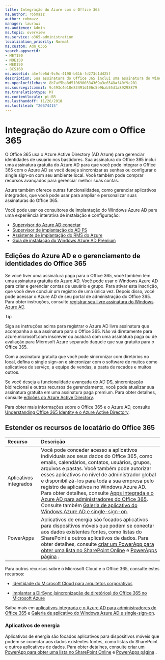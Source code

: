 ```yaml
---
title: Integração do Azure com o Office 365
ms.author: robmazz
author: robmazz
manager: laurawi
ms.audience: Admin
ms.topic: overview
ms.service: o365-administration
localization_priority: Normal
ms.custom: Adm_O365
search.appverid:
- MET150
- MOE150
- MED150
- BCS160
ms.assetid: a5efce5d-9c9c-4190-b61b-fd273c1d425f
description: Sua assinatura do Office 365 inclui uma assinatura do Windows Azure AD. Integre o Office 365 com o Azure AD, se desejar sincronização de senha ou serviço single sign-on com seu ambiente local.
ms.openlocfilehash: 8b7af5ba8d5106900384369a3e6548af40f9e201
ms.sourcegitcommit: 9c493c4e18e83491d106c5e9bab55d1a89298879
ms.translationtype: MT
ms.contentlocale: pt-BR
ms.lasthandoff: 11/26/2018
ms.locfileid: "26674415"
---
```

# <a name="azure-integration-with-office-365"></a>Integração do Azure com o Office 365

O Office 365 usa o Azure Active Directory (AD Azure) para gerenciar identidades de usuário nos bastidores. Sua assinatura do Office 365 inclui uma assinatura gratuita do Azure AD para que você pode integrar o Office 365 com o Azure AD se você deseja sincronizar as senhas ou configurar o single sign-on com seu ambiente local. Você também pode comprar recursos avançados para gerenciar melhor suas contas.
  
Azure também oferece outras funcionalidades, como gerenciar aplicativos integrados, que você pode usar para ampliar e personalizar suas assinaturas do Office 365.
  
Você pode usar os consultores de implantação do Windows Azure AD para uma experiência interativa de instalação e configuração:
 - [Supervisor do Azure AD conectar](https://aka.ms/aadconnectpwsync)
 - [Supervisor de implantação do AD FS](https://aka.ms/adfsguidance)
 - [Assistente de implantação do RMS do Azure](https://aka.ms/azuremsguidance)
 - [Guia de instalação do Windows Azure AD Premium](https://aka.ms/aadpguidance)
  
## <a name="azure-ad-editions-and-office-365-identity-management"></a>Edições do Azure AD e o gerenciamento de identidades do Office 365

Se você tiver uma assinatura paga para o Office 365, você também tem uma assinatura gratuita do Azure AD. Você pode usar o Windows Azure AD para criar e gerenciar contas de usuário e grupo. Para ativar esta inscrição, que você deve concluir um registro de uma única vez. Depois disso, você pode acessar o Azure AD de seu portal de administração do Office 365. Para obter instruções, consulte [registrar seu livre assinatura do Windows Azure AD](https://go.microsoft.com/fwlink/p/?LinkId=617127). 
  
> [!TIP]
> Siga as instruções acima para registrar o Azure AD livre assinatura que acompanha a sua assinatura para o Office 365. Não vá diretamente para azure.microsoft.com inscrever ou acabará com uma assinatura paga ou de avaliação para Microsoft Azure separado daquele que sua gratuito para o Office 365. 
  
Com a assinatura gratuita que você pode sincronizar com diretórios no local, defina o single sign-on e sincronizar com o software de muitos como aplicativos de serviço, a equipe de vendas, a pasta de recados e muitos outros.
  
Se você deseja a funcionalidade avançada do AD DS, sincronização bidirecional e outros recursos de gerenciamento, você pode atualizar sua assinatura gratuita em uma assinatura paga premium. Para obter detalhes, consulte [edições do Azure Active Directory](https://docs.microsoft.com/azure/active-directory/fundamentals/active-directory-whatis).
  
Para obter mais informações sobre o Office 365 e o Azure AD, consulte [Understanding Office 365 Identity e o Azure Active Directory](https://support.office.com/article/06a189e7-5ec6-4af2-94bf-a22ea225a7a9).
  
## <a name="extend-the-capabilities-of-your-office-365-tenant"></a>Estender os recursos de locatário do Office 365

|**Recurso**|**Descrição**|
|:-----|:-----|
|Aplicativos integrados  <br/> |Você pode conceder acesso a aplicativos individuais aos seus dados do Office 365, como emails, calendários, contatos, usuários, grupos, arquivos e pastas. Você também pode autorizar esses aplicativos no nível de administrador global e disponibilizá-los para toda a sua empresa pelo registro de aplicativos no Windows Azure AD. Para obter detalhes, consulte [Apps integrada e o Azure AD para administradores do Office 365](https://support.office.com/article/cb2250e3-451e-416f-bf4e-363549652c2a).<br/> Consulte também [Galeria de aplicativo do Windows Azure AD e single-sign-on](https://go.microsoft.com/fwlink/p/?LinkId=698604).  <br/> |
|PowerApps  <br/> | Aplicativos de energia são focados aplicativos para dispositivos móveis que podem se conectar aos dados existentes fontes, como listas do SharePoint e outros aplicativos de dados. Para obter detalhes, consulte [criar um PowerApp para obter uma lista no SharePoint Online](https://support.office.com/article/9338b2d2-67ac-4b81-8e67-97da27e5e9ab) e [PowerApps página](https://powerapps.microsoft.com/) .<br/> |
   
Para outros recursos sobre o Microsoft Cloud e o Office 365, consulte estes recursos:
  
- [Identidade do Microsoft Cloud para arquitetos corporativos](https://go.microsoft.com/fwlink/p/?LinkId=524586)
    
- [Implantar a DirSync (sincronização de diretórios) do Office 365 no Microsoft Azure](https://go.microsoft.com/fwlink/p/?LinkId=517887)
    

Saiba mais em [aplicativos integrada e o Azure AD para administradores do Office 365](integrated-apps-and-azure-ads.md) e [Galeria de aplicativo do Windows Azure AD e single-sign-on](https://docs.microsoft.com/azure/active-directory/manage-apps/what-is-single-sign-on).

### <a name="power-apps"></a>Aplicativos de energia
Aplicativos de energia são focados aplicativos para dispositivos móveis que podem se conectar aos dados existentes fontes, como listas do SharePoint e outros aplicativos de dados. Para obter detalhes, consulte [criar um PowerApp para obter uma lista no SharePoint Online](https://support.office.com/article/9338b2d2-67ac-4b81-8e67-97da27e5e9ab) e [PowerApps página](https://powerapps.microsoft.com/) .